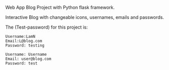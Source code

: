 Web App Blog Project with Python flask framework.

Interactive Blog with changeable icons, usernames, emails and passwords.

The (Test-password) for this project is:

    Username:LamN
    Email:L@blog.com
    Password: testing

    Username: Username
    Email: user@blog.com
    Password: test
